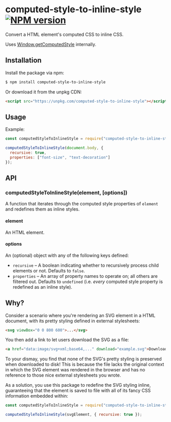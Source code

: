 # computed-style-to-inline-style [![NPM version](http://img.shields.io/npm/v/computed-style-to-inline-style.svg?style=flat-square)](https://www.npmjs.org/package/computed-style-to-inline-style)

Convert a HTML element's computed CSS to inline CSS.

Uses [Window.getComputedStyle](https://developer.mozilla.org/en-US/docs/Web/API/Window/getComputedStyle) internally.

## Installation

Install the package via npm:

```sh
$ npm install computed-style-to-inline-style
```

Or download it from the unpkg CDN:

```html
<script src="https://unpkg.com/computed-style-to-inline-style"></script>
```

## Usage

Example:

```javascript
const computedStyleToInlineStyle = require("computed-style-to-inline-style");

computedStyleToInlineStyle(document.body, {
  recursive: true,
  properties: ["font-size", "text-decoration"]
});
```

## API

### computedStyleToInlineStyle(element, [options])

A function that iterates through the computed style properties of `element` and redefines them as inline styles.

#### element

An HTML element.

#### options

An (optional) object with any of the following keys defined:

- `recursive` – A boolean indicating whether to recursively process child elements or not. Defaults to `false`.
- `properties` – An array of property names to operate on; all others are filtered out. Defaults to `undefined` (i.e. *every* computed style property is redefined as an inline style).

## Why?

Consider a scenario where you're rendering an SVG element in a HTML document, with its pretty styling defined in external stylesheets:

```html
<svg viewBox="0 0 800 600">...</svg>
```

You then add a link to let users download the SVG as a file:

```html
<a href="data:image/svg+xml;base64,..." download="example.svg">Download</a>
```

To your dismay, you find that none of the SVG's pretty styling is preserved when downloaded to disk! This is because the file lacks the original context in which the SVG element was rendered in the browser and has no reference to those nice external stylesheets you wrote.

As a solution, you use this package to redefine the SVG styling inline, guaranteeing that the element is saved to file with all of its fancy CSS information embedded within:

```javascript
const computedStyleToInlineStyle = require("computed-style-to-inline-style");

computedStyleToInlineStyle(svgElement, { recursive: true });
```

